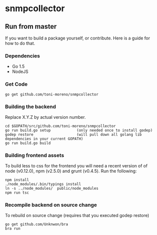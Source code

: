 # snmpcollector

## Run from master
If you want to build a package yourself, or contribute. Here is a guide for how to do that.

### Dependencies

- Go 1.5
- NodeJS

### Get Code

```
go get github.com/toni-moreno/snmpcollector
```

### Building the backend
Replace X.Y.Z by actual version number.
```
cd $GOPATH/src/github.com/toni-moreno/snmpcollector
go run build.go setup            (only needed once to install godep)
godep restore                    (will pull down all golang lib dependencies in your current GOPATH)
go run build.go build
```

### Building frontend assets

To build less to css for the frontend you will need a recent version of of node (v0.12.0),
npm (v2.5.0) and grunt (v0.4.5). Run the following:

```
npm install
./node_modules/.bin/typings install
ln -s ../node_modules/  public/node_modules
npm run tsc
```

### Recompile backend on source change
To rebuild on source change (requires that you executed godep restore)
```
go get github.com/Unknwon/bra
bra run

